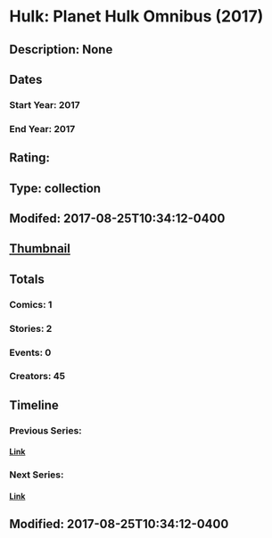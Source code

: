 # Hulk: Planet Hulk Omnibus (2017)
## Description: None
## Dates
### Start Year: 2017
### End Year: 2017
## Rating: 
## Type: collection
## Modifed: 2017-08-25T10:34:12-0400
## [Thumbnail](http://i.annihil.us/u/prod/marvel/i/mg/b/40/image_not_available.jpg)
## Totals
### Comics: 1
### Stories: 2
### Events: 0
### Creators: 45
## Timeline
### Previous Series: 
#### [Link]()
### Next Series: 
#### [Link]()
## Modified: 2017-08-25T10:34:12-0400